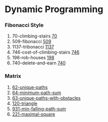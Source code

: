 # Dynamic Programming


### Fibonacci Style
1. 70-climbing-stairs [70](./70-climbing-stairs.java)
2. 509-fibonacci [509](./509-fibonacci.java)
3. 1137-tribonacci [1137](./1137-tribonacci.java)
4. 746-cost-of-climbing-stairs [746](./746-cost-of-climbing-stairs.java)
5. 198-rob-houses [198](./198-rob-houses.java)
6. 740-delete-and-earn [740](./740-delete-and-earn.java)

### Matrix
1. [62-unique-paths](./62-unique-paths.java)
2. [64-minimum-path-sum](./64-minimum-path-sum.java)
3. [63-unique-paths-with-obstacles](./63-unique-paths-with-obstacles.java)
4. [120-triangle](./120-triangle.java)
5. [931-min-falling-path-sum](./931-min-falling-path-sum.java)
6. [221-maximal-square](./221-maximal-square.java)
